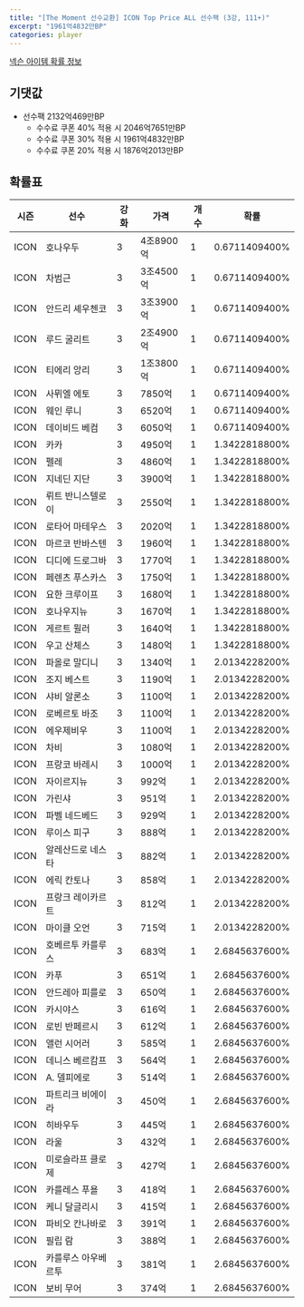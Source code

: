 ```yaml
---
title: "[The Moment 선수교환] ICON Top Price ALL 선수팩 (3강, 111+)"
excerpt: "1961억4832만BP"
categories: player
---
```

[넥슨 아이템 확률 정보](http://iteminfo.nexon.com/probability/fo4?sn=6716)

## 기댓값
- 선수팩 2132억469만BP
  - 수수료 쿠폰 40% 적용 시 2046억7651만BP
  - 수수료 쿠폰 30% 적용 시 1961억4832만BP
  - 수수료 쿠폰 20% 적용 시 1876억2013만BP


## 확률표

|시즌|선수|강화|가격|개수|확률|
|---|---|---|---|---|---|
|ICON|호나우두|3|4조8900억|1|0.6711409400%|
|ICON|차범근|3|3조4500억|1|0.6711409400%|
|ICON|안드리 셰우첸코|3|3조3900억|1|0.6711409400%|
|ICON|루드 굴리트|3|2조4900억|1|0.6711409400%|
|ICON|티에리 앙리|3|1조3800억|1|0.6711409400%|
|ICON|사뮈엘 에토|3|7850억|1|0.6711409400%|
|ICON|웨인 루니|3|6520억|1|0.6711409400%|
|ICON|데이비드 베컴|3|6050억|1|0.6711409400%|
|ICON|카카|3|4950억|1|1.3422818800%|
|ICON|펠레|3|4860억|1|1.3422818800%|
|ICON|지네딘 지단|3|3900억|1|1.3422818800%|
|ICON|뤼트 반니스텔로이|3|2550억|1|1.3422818800%|
|ICON|로타어 마테우스|3|2020억|1|1.3422818800%|
|ICON|마르코 반바스텐|3|1960억|1|1.3422818800%|
|ICON|디디에 드로그바|3|1770억|1|1.3422818800%|
|ICON|페렌츠 푸스카스|3|1750억|1|1.3422818800%|
|ICON|요한 크루이프|3|1680억|1|1.3422818800%|
|ICON|호나우지뉴|3|1670억|1|1.3422818800%|
|ICON|게르트 뮐러|3|1640억|1|1.3422818800%|
|ICON|우고 산체스|3|1480억|1|1.3422818800%|
|ICON|파올로 말디니|3|1340억|1|2.0134228200%|
|ICON|조지 베스트|3|1190억|1|2.0134228200%|
|ICON|샤비 알론소|3|1100억|1|2.0134228200%|
|ICON|로베르토 바조|3|1100억|1|2.0134228200%|
|ICON|에우제비우|3|1100억|1|2.0134228200%|
|ICON|차비|3|1080억|1|2.0134228200%|
|ICON|프랑코 바레시|3|1000억|1|2.0134228200%|
|ICON|자이르지뉴|3|992억|1|2.0134228200%|
|ICON|가린샤|3|951억|1|2.0134228200%|
|ICON|파벨 네드베드|3|929억|1|2.0134228200%|
|ICON|루이스 피구|3|888억|1|2.0134228200%|
|ICON|알레산드로 네스타|3|882억|1|2.0134228200%|
|ICON|에릭 칸토나|3|858억|1|2.0134228200%|
|ICON|프랑크 레이카르트|3|812억|1|2.0134228200%|
|ICON|마이클 오언|3|715억|1|2.0134228200%|
|ICON|호베르투 카를루스|3|683억|1|2.6845637600%|
|ICON|카푸|3|651억|1|2.6845637600%|
|ICON|안드레아 피를로|3|650억|1|2.6845637600%|
|ICON|카시야스|3|616억|1|2.6845637600%|
|ICON|로빈 반페르시|3|612억|1|2.6845637600%|
|ICON|앨런 시어러|3|585억|1|2.6845637600%|
|ICON|데니스 베르캄프|3|564억|1|2.6845637600%|
|ICON|A. 델피에로|3|514억|1|2.6845637600%|
|ICON|파트리크 비에이라|3|450억|1|2.6845637600%|
|ICON|히바우두|3|445억|1|2.6845637600%|
|ICON|라울|3|432억|1|2.6845637600%|
|ICON|미로슬라프 클로제|3|427억|1|2.6845637600%|
|ICON|카를레스 푸욜|3|418억|1|2.6845637600%|
|ICON|케니 달글리시|3|415억|1|2.6845637600%|
|ICON|파비오 칸나바로|3|391억|1|2.6845637600%|
|ICON|필립 람|3|388억|1|2.6845637600%|
|ICON|카를루스 아우베르투|3|381억|1|2.6845637600%|
|ICON|보비 무어|3|374억|1|2.6845637600%|
